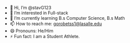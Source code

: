 - 👋 Hi, I’m @stavG123
- 👀 I’m interested in Full-stack
- 🌱 I’m currently learning B.s Computer Science, B.s Math
- 📫 How to reach me: gorobetss1@lasalle.edu
- 😄 Pronouns: He/Him
- ⚡ Fun fact: I am a Student Athlete.

<!---
stavG123/stavG123 is a ✨ special ✨ repository because its `README.md` (this file) appears on your GitHub profile.
You can click the Preview link to take a look at your changes.
--->
